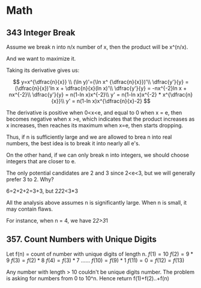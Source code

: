 # Math

## 343 Integer Break

Assume we break n into n/x number of x, then the product will be x^(n/x).

And we want to maximize it.

Taking its derivative gives us:

$$ y=x^{\dfrac{n}{x}} \\
(\ln y)'=(\ln x^ {\dfrac{n}{x}})'\\
\dfrac{y'}{y} = (\dfrac{n}{x})'ln x + \dfrac{n}{x}(ln x)'\\
\dfrac{y'}{y} = -nx^{-2}ln x + nx^{-2}\\
\dfrac{y'}{y} = n(1-ln x)x^{-2}\\
y' = n(1-ln x)x^{-2} * x^{\dfrac{n}{x}}\\
y' = n(1-ln x)x^{\dfrac{n}{x}-2}
$$

The derivative is positive when 0<x<e, and equal to 0 when x = e, then becomes negative when x >e,
which indicates that the product increases as x increases, then reaches its maximum when x=e, then starts dropping.

Thus, if n is sufficiently large and we are allowed to brea n into real numbers, the best idea is to break it into nearly all e's.

On the other hand, if we can only break n into integers, we should choose integers that are closer to e.

The only potential candidates are 2 and 3 since 2<e<3, but we will generally prefer 3 to 2. Why?

6=2+2+2=3+3, but 2*2*2<3*3

All the analysis above assumes n is significantly large. When n is small, it may contain flaws.


For instance, when n = 4, we have 2*2>3*1

## 357. Count Numbers with Unique Digits

Let f(n) = count of number with unique digits of length n.
$f(1) = 10$
$f(2) = 9*9$
$f(3) = f(2)*8$
$f(4) = f(3)*7$
$......$
$f(10) = f(9)*1$
$f(11) = 0 = f(12)=f(13)$

Any number with length > 10 couldn't be unique digits number.
The problem is asking for numbers from 0 to 10^n. 
Hence return f(1)+f(2)..+f(n)




